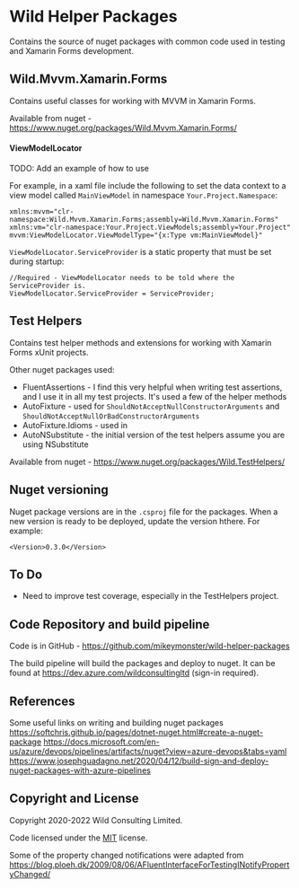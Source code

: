 # Wild Helper Packages

Contains the source of nuget packages with common code used in testing and Xamarin Forms development.


## Wild.Mvvm.Xamarin.Forms

Contains useful classes for working with MVVM in Xamarin Forms.

Available from nuget - https://www.nuget.org/packages/Wild.Mvvm.Xamarin.Forms/


#### ViewModelLocator
 TODO: Add an example of how to use

For example, in a xaml file include the following to set the data context
to a view model called `MainViewModel` in namespace `Your.Project.Namespace`:

```
xmlns:mvvm="clr-namespace:Wild.Mvvm.Xamarin.Forms;assembly=Wild.Mvvm.Xamarin.Forms"
xmlns:vm="clr-namespace:Your.Project.ViewModels;assembly=Your.Project"
mvvm:ViewModelLocator.ViewModelType="{x:Type vm:MainViewModel}"
```

`ViewModelLocator.ServiceProvider` is a static property that must be set during startup:

```
//Required - ViewModelLocator needs to be told where the ServiceProvider is.
ViewModelLocator.ServiceProvider = ServiceProvider;
``` 


## Test Helpers

Contains test helper methods and extensions for working with Xamarin Forms xUnit projects.

Other nuget packages used:
- FluentAssertions - I find this very helpful when writing test assertions, and I use it in all my test projects. It's used a few of the helper methods
- AutoFixture - used for `ShouldNotAcceptNullConstructorArguments` and `ShouldNotAcceptNullOrBadConstructorArguments` 
- AutoFixture.Idioms - used in 
- AutoNSubstitute - the initial version of the test helpers assume you are using NSubstitute

Available from nuget - https://www.nuget.org/packages/Wild.TestHelpers/


## Nuget versioning

Nuget package versions are in the `.csproj` file for the packages.
When a new version is ready to be deployed, update the version hthere. For example:
```
<Version>0.3.0</Version>
```


## To Do

- Need to improve test coverage, especially in the TestHelpers project.


## Code Repository and build pipeline 

Code is in GitHub - https://github.com/mikeymonster/wild-helper-packages

The build pipeline will build the packages and deploy to nuget. 
It can be found at https://dev.azure.com/wildconsultingltd (sign-in required).
 

## References

Some useful links on writing and building nuget packages
		https://softchris.github.io/pages/dotnet-nuget.html#create-a-nuget-package
		https://docs.microsoft.com/en-us/azure/devops/pipelines/artifacts/nuget?view=azure-devops&tabs=yaml
		https://www.josephguadagno.net/2020/04/12/build-sign-and-deploy-nuget-packages-with-azure-pipelines


## Copyright and License

Copyright 2020-2022 Wild Consulting Limited.

Code licensed under the [MIT](https://github.com/BlackrockDigital/startbootstrap-small-business/blob/gh-pages/LICENSE) license.

Some of the property changed notifications were adapted from https://blog.ploeh.dk/2009/08/06/AFluentInterfaceForTestingINotifyPropertyChanged/
